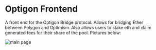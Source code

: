 # Optigon Frontend

A front end for the Optigon Bridge protocol. Allows for bridging Ether between Polygon and Optimism. Also allows users to stake eth and claim generated fees for their share of the pool. Pictures below:

![main page](https://user-images.githubusercontent.com/108776533/183800915-b5713a4f-e662-4772-a015-7fed3c5e9db8.PNG)
